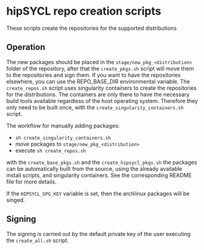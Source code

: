 # hipSYCL repo creation scripts

These scripts create the repositories for the supported distributions

## Operation
The new packages should be placed in the `stage/new_pkg_<distribution>` folder of the repository, after that the `create_pkgs.sh` script will move them to the repositories and sign them. If you want to have the repositories elsewhere, you can use the REPO_BASE_DIR environmental variable. The `create_repos.sh` script uses singularity containers to create the repositories for the distributions. The containers are only there to have the necessary build tools available regardless of the host operating system.  Therefore they only need to be built once, with the `create_singularity_containers.sh` script.

The workflow for manually adding packages:
*  `sh create_singularity_containers.sh`  
*  move packages to  `stage/new_pkg_<distribution>`   
*  execute `sh create_repos.sh`

with the `create_base_pkgs.sh` and the `create_hipsycl_pkgs.sh` the packages can be automatically built from the source, using the already available install scripts, and singularity containers. See the corresponding README file for more details.

If the `HIPSYCL_GPG_KEY` variable is set, then the archlinux packages will be singed. 
## Signing

The signing is carried out by the default private key of the user executing the `create_all.sh` script. 
 
